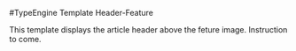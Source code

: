 #TypeEngine Template Header-Feature

This template displays the article header above the feture image. Instruction to come.